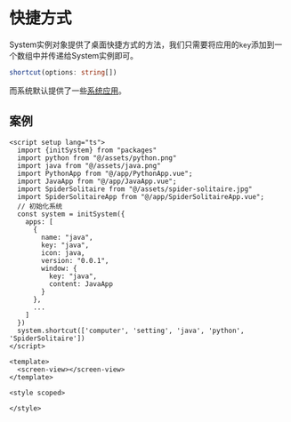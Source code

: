 # 快捷方式

System实例对象提供了桌面快捷方式的方法，我们只需要将应用的`key`添加到一个数组中并传递给System实例即可。

``` ts
shortcut(options: string[])
```

而系统默认提供了一些[系统应用](./default-application.md)。

## 案例

``` vue
<script setup lang="ts">
  import {initSystem} from "packages"
  import python from "@/assets/python.png"
  import java from "@/assets/java.png"
  import PythonApp from "@/app/PythonApp.vue";
  import JavaApp from "@/app/JavaApp.vue";
  import SpiderSolitaire from "@/assets/spider-solitaire.jpg"
  import SpiderSolitaireApp from "@/app/SpiderSolitaireApp.vue";
  // 初始化系统
  const system = initSystem({
    apps: [
      {
        name: "java",
        key: "java",
        icon: java,
        version: "0.0.1",
        window: {
          key: "java",
          content: JavaApp
        }
      },
      ...
    ]
  })
  system.shortcut(['computer', 'setting', 'java', 'python', 'SpiderSolitaire'])
</script>

<template>
  <screen-view></screen-view>
</template>

<style scoped>

</style>

```